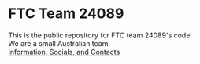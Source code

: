 # FTC Team 24089
This is the public repository for FTC team 24089's code. \
We are a small Australian team. \
[Information, Socials, and Contacts](https://linktr.ee/24089?utm_source=linktree_profile_share&ltsid=93edcbf3-30ae-4329-a226-e30c0084b38f)